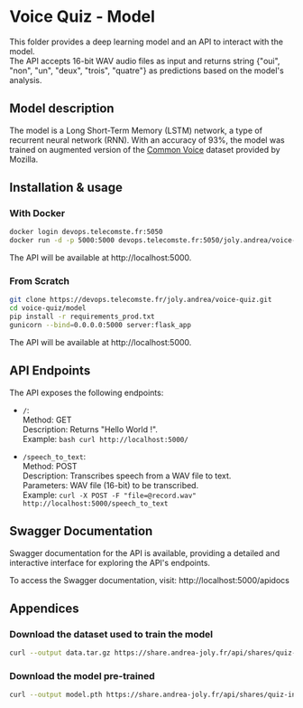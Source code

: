 # Voice Quiz - Model
This folder provides a deep learning model and an API to interact with the model.  
The API accepts 16-bit WAV audio files as input and returns string {"oui", "non", "un", "deux", "trois", "quatre"} as predictions based on the model's analysis.

## Model description
The model is a Long Short-Term Memory (LSTM) network, a type of recurrent neural network (RNN). With an accuracy of 93%, the model was trained on augmented version of the [Common Voice](https://commonvoice.mozilla.org/fr/datasets) dataset provided by Mozilla.

## Installation & usage

### With Docker
```bash
docker login devops.telecomste.fr:5050
docker run -d -p 5000:5000 devops.telecomste.fr:5050/joly.andrea/voice-quiz/quiz-in/model-api
```
The API will be available at http://localhost:5000.


### From Scratch
```bash
git clone https://devops.telecomste.fr/joly.andrea/voice-quiz.git
cd voice-quiz/model
pip install -r requirements_prod.txt
gunicorn --bind=0.0.0.0:5000 server:flask_app
```
The API will be available at http://localhost:5000.

## API Endpoints
The API exposes the following endpoints:
* `/`:  
    Method: GET  
    Description: Returns "Hello World !".  
    Example:
    ```bash curl http://localhost:5000/```
    
* `/speech_to_text`:  
    Method: POST  
    Description: Transcribes speech from a WAV file to text.  
    Parameters: WAV file (16-bit) to be transcribed.  
    Example:
    ```curl -X POST -F "file=@record.wav" http://localhost:5000/speech_to_text```

## Swagger Documentation
Swagger documentation for the API is available, providing a detailed and interactive interface for exploring the API's endpoints.

To access the Swagger documentation, visit: http://localhost:5000/apidocs

## Appendices 
### Download the dataset used to train the model
```bash
curl --output data.tar.gz https://share.andrea-joly.fr/api/shares/quiz-in/files/f15ca738-8eff-499e-917b-b5822ff24152
```

### Download the model pre-trained
```bash
curl --output model.pth https://share.andrea-joly.fr/api/shares/quiz-in/files/5d8ac08f-82ac-4b49-83be-1df749affccd
```